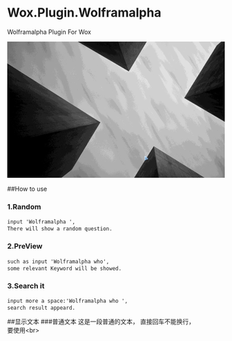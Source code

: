 Wox.Plugin.Wolframalpha
=======================

Wolframalpha Plugin For Wox

![](https://github.com/harry159821/Wox.Plugin.Wolframalpha/raw/master/wolframalpha.gif)

##How to use

### 1.Random

	input 'Wolframalpha ',
	There will show a random question.

### 2.PreView

	such as input 'Wolframalpha who',
	some relevant Keyword will be showed.

### 3.Search it

	input more a space:'Wolframalpha who ',
	search result appeard.

##<a name="text"/>显示文本
###普通文本
这是一段普通的文本，
直接回车不能换行，<br>
要使用\<br>